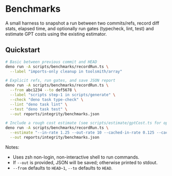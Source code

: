 # Benchmarks

A small harness to snapshot a run between two commits/refs, record diff stats, elapsed time, and optionally run gates (typecheck, lint, test) and estimate GPT costs using the existing estimator.

## Quickstart

```sh
# Basic between previous commit and HEAD
deno run -A scripts/benchmarks/recordRun.ts \
  --label "imports-only cleanup in toolsmith/array"

# Explicit refs, run gates, and save JSON report
deno run -A scripts/benchmarks/recordRun.ts \
  --from abc1234 --to def5678 \
  --label "scripts step-1 in scripts/generate" \
  --check "deno task type-check" \
  --lint "deno task lint" \
  --test "deno task test" \
  --out reports/integrity/benchmarks.json

# Include a rough cost estimate (see scripts/estimate/gptCost.ts for options)
deno run -A scripts/benchmarks/recordRun.ts \
  --estimate "--in-rate 1.25 --out-rate 10 --cached-in-rate 0.125 --cached-in-share 0.7 --light 30 --medium 10 --heavy 2" \
  --out reports/integrity/benchmarks.json
```

Notes:
- Uses zsh non-login, non-interactive shell to run commands.
- If `--out` is provided, JSON will be saved; otherwise printed to stdout.
- `--from` defaults to `HEAD~1`, `--to` defaults to `HEAD`.
